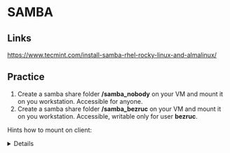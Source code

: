 # SAMBA

## Links
https://www.tecmint.com/install-samba-rhel-rocky-linux-and-almalinux/

## Practice

1. Create a samba share folder **/samba_nobody** on your VM and mount it on you workstation. Accessible for anyone.
2. Create a samba share folder **/samba_bezruc** on your VM and mount it on you workstation. Accessible, writable only for user **bezruc**.


Hints how to mount on client:
<details>

```
smbclient '//192.168.0.160/samba_private' -U smbuser

sudo mount -t cifs //192.168.0.160/samba_private -o uid=1000,gid=1000,username=smbuser /mnt

mount - mount.cifs //192.168.0.185/sambasharefolder /clientfolder  -o user=sambauser,password=sambauserpasswd,dir_mode=0755,file_mode=0644,uid=yourpcuser,gid=yourpcusergroup
```
</details>